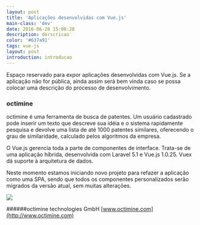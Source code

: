 ```yaml
---
layout: post
title: 'Aplicações desenvolvidas com Vue.js'
main-class: 'dev'
date: 2016-06-28 15:08:28 
description: derscricao
color: '#637a91'
tags: vue-js
layout: post
introduction: introducao
---
```


Espaço reservado para expor aplicações desenvolvidas com Vue.js. Se a aplicação não for pública, ainda assim será bem vinda caso se possa colocar uma descrição do processo de desenvolvimento.

### octimine

octimine é uma ferramenta de busca de patentes. Um usuário cadastrado pode inserir um texto que descreve sua idéia e o sistema rapidamente pesquisa e devolve uma lista de até 1000 patentes similares, oferecendo o grau de similaridade, calculado pelos algoritmos da empresa.

O Vue.js gerencia toda a parte de componentes de interface. Trata-se de uma aplicação híbrida, desenvolvida com Laravel 5.1 e Vue.js 1.0.25. Vuex dá suporte à arquitetura de dados.

Neste momento estamos iniciando novo projeto para refazer a aplicação como uma SPA, sendo que todos os componentes personalizados serão migrados da versão atual, sem muitas alterações.

![](/content/images/2016/06/screencapture-octimine-vedovelli-app-search-publication-number-1467132365757.png)

######octimine technologies GmbH
[www.octimine.com](http://www.octimine.com)
